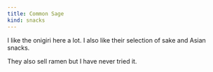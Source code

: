 ```yaml
---
title: Common Sage
kind: snacks
---
```

I like the onigiri here a lot. I also like their selection of sake and Asian snacks.

They also sell ramen but I have never tried it.
